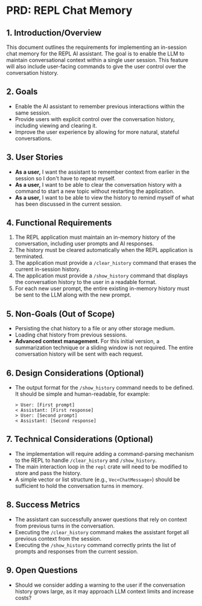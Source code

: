 
# PRD: REPL Chat Memory

## 1. Introduction/Overview

This document outlines the requirements for implementing an in-session chat memory for the REPL AI assistant. The goal is to enable the LLM to maintain conversational context within a single user session. This feature will also include user-facing commands to give the user control over the conversation history.

## 2. Goals

- Enable the AI assistant to remember previous interactions within the same session.
- Provide users with explicit control over the conversation history, including viewing and clearing it.
- Improve the user experience by allowing for more natural, stateful conversations.

## 3. User Stories

- **As a user,** I want the assistant to remember context from earlier in the session so I don't have to repeat myself.
- **As a user,** I want to be able to clear the conversation history with a command to start a new topic without restarting the application.
- **As a user,** I want to be able to view the history to remind myself of what has been discussed in the current session.

## 4. Functional Requirements

1.  The REPL application must maintain an in-memory history of the conversation, including user prompts and AI responses.
2.  The history must be cleared automatically when the REPL application is terminated.
3.  The application must provide a `/clear_history` command that erases the current in-session history.
4.  The application must provide a `/show_history` command that displays the conversation history to the user in a readable format.
5.  For each new user prompt, the entire existing in-memory history must be sent to the LLM along with the new prompt.

## 5. Non-Goals (Out of Scope)

- Persisting the chat history to a file or any other storage medium.
- Loading chat history from previous sessions.
- **Advanced context management.** For this initial version, a summarization technique or a sliding window is not required. The entire conversation history will be sent with each request.

## 6. Design Considerations (Optional)

- The output format for the `/show_history` command needs to be defined. It should be simple and human-readable, for example:
  ```
  > User: [First prompt]
  < Assistant: [First response]
  > User: [Second prompt]
  < Assistant: [Second response]
  ```

## 7. Technical Considerations (Optional)

- The implementation will require adding a command-parsing mechanism to the REPL to handle `/clear_history` and `/show_history`.
- The main interaction loop in the `repl` crate will need to be modified to store and pass the history.
- A simple vector or list structure (e.g., `Vec<ChatMessage>`) should be sufficient to hold the conversation turns in memory.

## 8. Success Metrics

- The assistant can successfully answer questions that rely on context from previous turns in the conversation.
- Executing the `/clear_history` command makes the assistant forget all previous context from the session.
- Executing the `/show_history` command correctly prints the list of prompts and responses from the current session.

## 9. Open Questions

- Should we consider adding a warning to the user if the conversation history grows large, as it may approach LLM context limits and increase costs?
